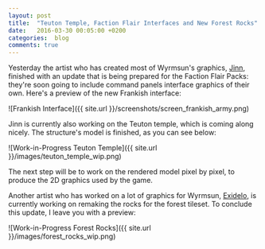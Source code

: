 ```yaml
---
layout: post
title:  "Teuton Temple, Faction Flair Interfaces and New Forest Rocks"
date:   2016-03-30 00:05:00 +0200
categories:  blog
comments: true
---
```

Yesterday the artist who has created most of Wyrmsun's graphics, [Jinn](http://jinndevil.tumblr.com/), finished with an update that is being prepared for the Faction Flair Packs: they're soon going to include command panels interface graphics of their own. Here's a preview of the new Frankish interface:

![Frankish Interface]({{ site.url }}/screenshots/screen_frankish_army.png)

Jinn is currently also working on the Teuton temple, which is coming along nicely. The structure's model is finished, as you can see below:

![Work-in-Progress Teuton Temple]({{ site.url }}/images/teuton_temple_wip.png)

The next step will be to work on the rendered model pixel by pixel, to produce the 2D graphics used by the game.

Another artist who has worked on a lot of graphics for Wyrmsun, [Exidelo](http://www.pixeljoint.com/p/26118.htm), is currently working on remaking the rocks for the forest tileset. To conclude this update, I leave you with a preview:

![Work-in-Progress Forest Rocks]({{ site.url }}/images/forest_rocks_wip.png)

